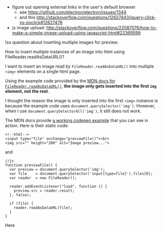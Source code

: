 - figure out opening external links in the user's default browser
  - see https://github.com/electron/electron/issues/1344
  - and this http://stackoverflow.com/questions/12627443/jquery-click-vs-onclick#12627478
- js image upload: http://stackoverflow.com/questions/22087076/how-to-make-a-simple-image-upload-using-javascript-html#22369599

!so question about inserting multiple images for preview:

How to insert multiple instances of an image into html using FileReader.readAsDataURL()?

I want to insert an image read by `FileReader.readAsDataURL()` into multiple `<img>` elements on a single html page.

Using the example code provided by the [MDN docs for `FileReader.readAsDataURL()`](https://developer.mozilla.org/en-US/docs/Web/API/FileReader/readAsDataURL), **the image only gets inserted into the first `img` element, not the rest**.

I thought the reason the image is only inserted into the first `<img>` instance is because the example code uses `document.querySelector('img')`. However, when I use `document.querySelectorAll('img')`, it still does not work.

The MDN docs provide [a working codepen example](https://codepen.io/bzelip/pen/dOQdwG) that you can see in action. Here is their static code:

    <!--html-->
    <input type="file" onchange="previewFile()"><br>
    <img src="" height="200" alt="Image preview...">

and

    //js
    function previewFile() {
      var preview = document.querySelector('img');
      var file    = document.querySelector('input[type=file]').files[0];
      var reader  = new FileReader();

      reader.addEventListener("load", function () {
        preview.src = reader.result;
      }, false);

      if (file) {
        reader.readAsDataURL(file);
      }
    }

Here
